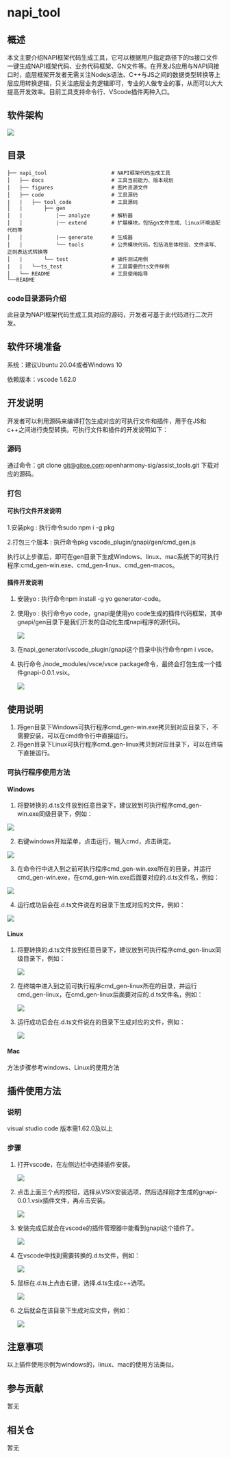 # napi_tool

## 概述
本文主要介绍NAPI框架代码生成工具，它可以根据用户指定路径下的ts接口文件一键生成NAPI框架代码、业务代码框架、GN文件等。在开发JS应用与NAPI间接口时，底层框架开发者无需关注Nodejs语法、C++与JS之间的数据类型转换等上层应用转换逻辑，只关注底层业务逻辑即可，专业的人做专业的事，从而可以大大提高开发效率。目前工具支持命令行、VScode插件两种入口。

## 软件架构
![](figures/pic-frm.png)

## 目录

```
├── napi_tool                     # NAPI框架代码生成工具
│   ├── docs                      # 工具当前能力、版本规划
│   ├── figures                   # 图片资源文件
│   ├── code                      # 工具源码
|   |   ├── tool_code             # 工具源码
│   |       ├── gen              
│   |           |── analyze       # 解析器
│   │           |── extend        # 扩展模块，包括gn文件生成、linux环境适配代码等
│   │	        |── generate      # 生成器
│   │           └── tools         # 公共模块代码，包括消息体校验、文件读写、正则表达式转换等
│   |       └── test              # 插件测试用例    
|   |   └──ts_test                # 工具需要的ts文件样例  
│   └── README                    # 工具使用指导    
└──README 
```
### code目录源码介绍
此目录为NAPI框架代码生成工具对应的源码，开发者可基于此代码进行二次开发。

## 软件环境准备

系统：建议Ubuntu 20.04或者Windows 10

依赖版本：vscode 1.62.0

## 开发说明

开发者可以利用源码来编译打包生成对应的可执行文件和插件，用于在JS和c++之间进行类型转换。可执行文件和插件的开发说明如下：

### 源码

通过命令：git clone git@gitee.com:openharmony-sig/assist_tools.git  下载对应的源码。

### 打包

#### 可执行文件开发说明
1.安装pkg : 执行命令sudo npm i -g pkg

2.打包三个版本 : 执行命令pkg vscode_plugin/gnapi/gen/cmd_gen.js

执行以上步骤后，即可在gen目录下生成Windows、linux、mac系统下的可执行程序:cmd_gen-win.exe、cmd_gen-linux、cmd_gen-macos。

#### 插件开发说明
1. 安装yo : 执行命令npm install -g yo generator-code。

2. 使用yo : 执行命令yo code，gnapi是使用yo code生成的插件代码框架，其中gnapi/gen目录下是我们开发的自动化生成napi程序的源代码。

   ![](figures/pic-gen-source-code.png)

3. 在napi_generator/vscode_plugin/gnapi这个目录中执行命令npm i vsce。

4. 执行命令./node_modules/vsce/vsce package命令，最终会打包生成一个插件gnapi-0.0.1.vsix。

   ![](figures/pic-gen-vsix.png)

## 使用说明

1. 将gen目录下Windows可执行程序cmd_gen-win.exe拷贝到对应目录下，不需要安装，可以在cmd命令行中直接运行。
2. 将gen目录下Linux可执行程序cmd_gen-linux拷贝到对应目录下，可以在终端下直接运行。

### 可执行程序使用方法

#### Windows

1) 将要转换的.d.ts文件放到任意目录下，建议放到可执行程序cmd_gen-win.exe同级目录下，例如：

![](figures/pic-d-ts-location.png)

2) 右键windows开始菜单，点击运行，输入cmd，点击确定。

![](figures/pic-cmd.png)

3) 在命令行中进入到之前可执行程序cmd_gen-win.exe所在的目录，并运行cmd_gen-win.exe，在cmd_gen-win.exe后面要对应的.d.ts文件名，例如：

![](figures/pic-cmd-execute.png)

4) 运行成功后会在.d.ts文件说在的目录下生成对应的文件，例如：

![](figures/pic-d-ts-transition.png)

#### Linux

1) 将要转换的.d.ts文件放到任意目录下，建议放到可执行程序cmd_gen-linux同级目录下，例如：

   ![](figures/pic-d-ts-location-linux.png)

2) 在终端中进入到之前可执行程序cmd_gen-linux所在的目录，并运行cmd_gen-linux，在cmd_gen-linux后面要对应的.d.ts文件名，例如：

   ![](figures/pic-cmd-execute-linux.png)

3) 运行成功后会在.d.ts文件说在的目录下生成对应的文件，例如：

   ![](figures/pic-d-ts-transition-linux.png)

#### Mac
方法步骤参考windows、Linux的使用方法

## 插件使用方法
### 说明
visual studio code 版本需1.62.0及以上

### 步骤

1) 打开vscode，在左侧边栏中选择插件安装。

   ![](figures/pic-plug-in-search.png)

2) 点击上面三个点的按钮，选择从VSIX安装选项，然后选择刚才生成的gnapi-0.0.1.vsix插件文件，再点击安装。

   ![](figures/pic-plug-in-select.png)

3) 安装完成后就会在vscode的插件管理器中能看到gnapi这个插件了。

   ![](figures/pic-plug-in-gnapi.png)

4) 在vscode中找到需要转换的.d.ts文件，例如：

   ![](figures/pic-plug-in-select-d-ts.png)

5) 鼠标在.d.ts上点击右键，选择.d.ts生成c++选项。

   ![](figures/pic-plug-in-gen-c++.png)

6) 之后就会在该目录下生成对应文件，例如：

   ![](figures/pic-plug-in-gen-result.png)

## 注意事项
以上插件使用示例为windows的，linux、mac的使用方法类似。

## 参与贡献

暂无

## 相关仓

暂无
